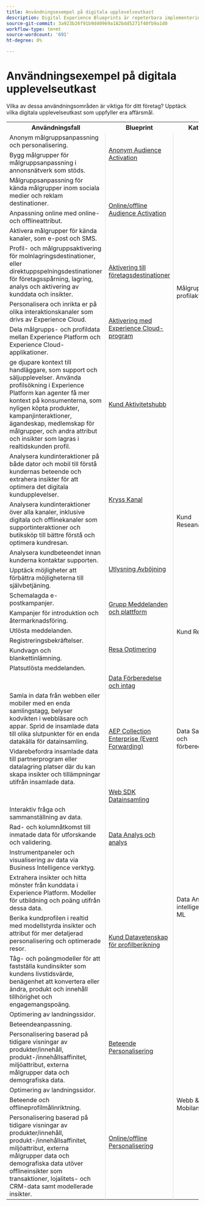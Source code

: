 ```yaml
---
title: Användningsexempel på digitala upplevelseutkast
description: Digital Experience Blueprints är repeterbara implementeringar för att hantera strategier och lösa etablerade affärsproblem. De förkortar time-to-value och ger en snabb väg till framgång.
source-git-commit: 3a923b26f91b9d40969a182bdd5271f40fb9a1d0
workflow-type: tm+mt
source-wordcount: '691'
ht-degree: 0%

---
```



# Användningsexempel på digitala upplevelseutkast

Vilka av dessa användningsområden är viktiga för ditt företag? Upptäck vilka digitala upplevelseutkast som uppfyller era affärsmål.

<table>

<tr>
  <th>Användningsfall</th>
  <th>Blueprint</th>
  <th>Kategori</th>
 </tr>
 <tr>
  <td>Anonym målgruppsanpassning och
  personalisering.</td>
  <td rowspan="2" style="vertical-align: middle; border-left: 1px solid rgb(219,219,219); border-right:  1px solid rgb(219,219,219)"><a
  href="https://experienceleague.adobe.com/docs/blueprints-learn/architecture/audience-activation/anonymous.html?lang=en">Anonym
  Audience Activation</a></td>
  <td rowspan="9" style="vertical-align: middle; border-left: 1px solid rgb(219,219,219); border-right:  1px solid rgb(219,219,219)">Målgrupp
  och profilaktivering</td>
 </tr>
 <tr>
  <td>Bygg målgrupper för målgruppsanpassning i annonsnätverk som stöds.</td>
 </tr>
 <tr>
  <td>Målgruppsanpassning för kända målgrupper inom sociala medier och reklam
  destinationer.</td>
  <td rowspan="3" style="vertical-align: middle; border-left: 1px solid rgb(219,219,219); border-right:  1px solid rgb(219,219,219)"><a
  href="https://experienceleague.adobe.com/docs/blueprints-learn/architecture/audience-activation/online-offline.html?lang=en">Online/offline
  Audience Activation</a></td>
 </tr>
 <tr>
  <td>Anpassning online med online- och offlineattribut.</td>
 </tr>
 <tr>
  <td>Aktivera målgrupper för kända kanaler, som e-post och SMS.</td>
 </tr>
 <tr>
  <td>Profil- och målgruppsaktivering för molnlagringsdestinationer,
  eller direktuppspelningsdestinationer för företagsspårning, lagring, analys och
  aktivering av kunddata och insikter.</td>
  <td style="vertical-align: middle; border-left: 1px solid rgb(219,219,219); border-right:  1px solid rgb(219,219,219)"><a
  href="https://experienceleague.adobe.com/docs/blueprints-learn/architecture/audience-activation/enterprise-destinations.html?lang=en">Aktivering
  till företagsdestinationer</a></td>
 </tr>
 <tr>
  <td>Personalisera och inrikta er på olika interaktionskanaler
  som drivs av Experience Cloud.</td>
  <td rowspan="2" style="vertical-align: middle; border-left: 1px solid rgb(219,219,219); border-right:  1px solid rgb(219,219,219)"><a
  href="https://experienceleague.adobe.com/docs/blueprints-learn/architecture/audience-activation/platform-and-applications.html?lang=en">Aktivering
  med Experience Cloud-program</a></td>
 </tr>
 <tr>
  <td>Dela målgrupps- och profildata mellan Experience Platform och
  Experience Cloud-applikationer.</td>
 </tr>
 <tr>
  <td>ge djupare kontext till handläggare,
  som support och säljupplevelser. Använda profilsökning i
  Experience Platform kan agenter få mer kontext på konsumenterna, som
  nyligen köpta produkter, kampanjinteraktioner, ägandeskap, medlemskap för målgrupper,
  och andra attribut och insikter som lagras i realtidskunden
  profil.</td>
  <td style="vertical-align: middle; border-left: 1px solid rgb(219,219,219); border-right:  1px solid rgb(219,219,219)"><a
  href="https://experienceleague.adobe.com/docs/blueprints-learn/architecture/audience-activation/customer-activity.html?lang=en">Kund
  Aktivitetshubb</a></td>
 </tr>
 <tr>
  <td>Analysera kundinteraktioner på både dator och mobil till
  förstå kundernas beteende och extrahera insikter för att optimera det digitala
  kundupplevelser.</td>
  <td rowspan="2" style="vertical-align: middle; border-left: 1px solid rgb(219,219,219); border-right:  1px solid rgb(219,219,219)"><a
  href="https://experienceleague.adobe.com/docs/blueprints-learn/architecture/customer-journey-analytics/digital-behavioral-data-consolidation.html?lang=en">Kryss
  Kanal</a></td>
  <td rowspan="4" style="vertical-align: middle; border-left: 1px solid rgb(219,219,219); border-right:  1px solid rgb(219,219,219)">Kund
  Reseanalys</td>
 </tr>
 <tr>
  <td>Analysera kundinteraktioner över alla kanaler, inklusive digitala
  och offlinekanaler som supportinteraktioner och butiksköp till
  bättre förstå och optimera kundresan.</td>
 </tr>
 <tr>
  <td>Analysera kundbeteendet innan kunderna kontaktar supporten.</td>
  <td rowspan="2" style="vertical-align: middle; border-left: 1px solid rgb(219,219,219); border-right:  1px solid rgb(219,219,219)"><a
  href="https://experienceleague.adobe.com/docs/blueprints-learn/architecture/customer-journey-analytics/call-deflect.html?lang=en">Utlysning
  Avböjning</a></td>
 </tr>
 <tr>
  <td>Upptäck möjligheter att förbättra möjligheterna till självbetjäning.</td>
 </tr>
 <tr>
  <td>Schemalagda e-postkampanjer.</td>
  <td rowspan="2" style="vertical-align: middle; border-left: 1px solid rgb(219,219,219); border-right:  1px solid rgb(219,219,219)"><a
  href="https://experienceleague.adobe.com/docs/blueprints-learn/architecture/customer-journeys/batch-messaging.html?lang=en">Grupp
  Meddelanden och plattform</a></td>
  <td rowspan="6" style="vertical-align: middle; border-left: 1px solid rgb(219,219,219); border-right:  1px solid rgb(219,219,219)">Kund
  Resor</td>
 </tr>
 <tr>
  <td>Kampanjer för introduktion och återmarknadsföring.</td>
 </tr>
 <tr>
  <td>Utlösta meddelanden.</td>
  <td rowspan="4" style="vertical-align: middle; border-left: 1px solid rgb(219,219,219); border-right:  1px solid rgb(219,219,219)"><a
  href="https://experienceleague.adobe.com/docs/blueprints-learn/architecture/customer-journeys/journey-optimizer.html?lang=en">Resa
  Optimering</a></td>
 </tr>
 <tr>
  <td>Registreringsbekräftelser.</td>
 </tr>
 <tr>
  <td>Kundvagn och blankettinlämning.</td>
 </tr>
 <tr>
  <td>Platsutlösta meddelanden.</td>
 </tr>
 <tr>
  <td></td>
  <td style="vertical-align: middle; border-left: 1px solid rgb(219,219,219); border-right:  1px solid rgb(219,219,219)"><a
  href="https://experienceleague.adobe.com/docs/blueprints-learn/architecture/data-ingestion/ingestion.html?lang=en">Data
  Förberedelse och intag</a></td>
  <td rowspan="4" style="vertical-align: middle; border-left: 1px solid rgb(219,219,219); border-right:  1px solid rgb(219,219,219)">Data
  Samling och förberedelse</td>
 </tr>
 <tr>
  <td>Samla in data från webben eller mobiler med en enda samlingstagg,
  belyser kodvikten i webbläsare och appar. Sprid de insamlade
  data till olika slutpunkter för en enda datakälla för datainsamling.</td>
  <td rowspan="2" style="vertical-align: middle; border-left: 1px solid rgb(219,219,219); border-right:  1px solid rgb(219,219,219)"><a
  href="https://experienceleague.adobe.com/docs/blueprints-learn/architecture/data-ingestion/server-side-collection.html?lang=en">AEP
  Collection Enterprise (Event Forwarding)</a></td>
 </tr>
 <tr>
  <td>Vidarebefordra insamlade data till partnerprogram eller datalagring
  platser där du kan skapa insikter och tillämpningar utifrån insamlade data.</td>
 </tr>
 <tr>
  <td></td>
  <td style="vertical-align: middle; border-left: 1px solid rgb(219,219,219); border-right:  1px solid rgb(219,219,219)"><a
  href="https://experienceleague.adobe.com/docs/blueprints-learn/architecture/data-ingestion/websdk.html?lang=en">Web SDK
  Datainsamling</a></td>
 </tr>
 <tr>
  <td>Interaktiv fråga och sammanställning av data.</td>
  <td rowspan="3" style="vertical-align: middle; border-left: 1px solid rgb(219,219,219); border-right:  1px solid rgb(219,219,219)"><a
  href="https://experienceleague.adobe.com/docs/blueprints-learn/architecture/data-exploration/analysis.html?lang=en">Data
  Analys och analys</a></td>
  <td rowspan="6" style="vertical-align: middle; border-left: 1px solid rgb(219,219,219); border-right:  1px solid rgb(219,219,219)">Data
  Analyser, intelligens och ML</td>
 </tr>
 <tr>
  <td>Rad- och kolumnåtkomst till inmatade data för utforskande och
  validering.</td>
 </tr>
 <tr>
  <td>Instrumentpaneler och visualisering av data via Business Intelligence
  verktyg.</td>
 </tr>
 <tr>
  <td>Extrahera insikter och hitta mönster från kunddata i
  Experience Platform. Modeller för utbildning och poäng utifrån dessa data.</td>
  <td rowspan="3" style="vertical-align: middle; border-left: 1px solid rgb(219,219,219); border-right:  1px solid rgb(219,219,219)"><a
  href="https://experienceleague.adobe.com/docs/blueprints-learn/architecture/data-exploration/data-science.html?lang=en">Kund
  Datavetenskap för profilberikning</a></td>
 </tr>
 <tr>
  <td>Berika kundprofilen i realtid med modellstyrda insikter
  och attribut för mer detaljerad personalisering och optimerade resor.</td>
 </tr>
 <tr>
  <td>Tåg- och poängmodeller för att fastställa kundinsikter som
  kundens livstidsvärde, benägenhet att konvertera eller ändra, produkt och innehåll
  tillhörighet och engagemangspoäng.</td>
 </tr>
 <tr>
  <td>Optimering av landningssidor.</td>
  <td rowspan="3" style="vertical-align: middle; border-left: 1px solid rgb(219,219,219); border-right:  1px solid rgb(219,219,219)"><a
  href="https://experienceleague.adobe.com/docs/blueprints-learn/architecture/web-personalization/behavioral.html?lang=en">Beteende
  Personalisering</a></td>
  <td rowspan="6" style="vertical-align: middle; border-left: 1px solid rgb(219,219,219); border-right:  1px solid rgb(219,219,219)">Webb
  &amp; Mobilanpassning</td>
 </tr>
 <tr>
  <td>Beteendeanpassning.</td>
 </tr>
 <tr>
  <td>Personalisering baserad på tidigare visningar av produkter/innehåll,
  produkt-/innehållsaffinitet, miljöattribut, externa målgrupper
  data och demografiska data.</td>
 </tr>
 <tr>
  <td>Optimering av landningssidor.</td>
  <td rowspan="3" style="vertical-align: middle; border-left: 1px solid rgb(219,219,219); border-right:  1px solid rgb(219,219,219)"><a
  href="https://experienceleague.adobe.com/docs/blueprints-learn/architecture/web-personalization/online-offline.html?lang=en">Online/offline
  Personalisering</a></td>
 </tr>
 <tr>
  <td>Beteende och offlineprofilmålinriktning.</td>
 </tr>
 <tr>
  <td>Personalisering baserad på tidigare visningar av produkter/innehåll,
  produkt-/innehållsaffinitet, miljöattribut, externa målgrupper
  data och demografiska data utöver offlineinsikter som transaktioner,
  lojalitets- och CRM-data samt modellerade insikter.</td>
 </tr>
</table>